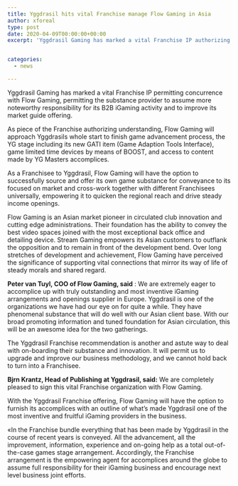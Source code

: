 ```yaml
---
title: Yggdrasil hits vital Franchise manage Flow Gaming in Asia
author: xforeal 
type: post
date: 2020-04-09T00:00:00+00:00
excerpt: 'Yggdrasil Gaming has marked a vital Franchise IP authorizing concurrence with Flow Gaming, permitting the substance provider to assume more prominent responsibility for its B2B iGaming activity and to improve its market guide offering '


categories:
  - news

---
```

Yggdrasil Gaming has marked a vital Franchise IP permitting concurrence with Flow Gaming, permitting the substance provider to assume more noteworthy responsibility for its B2B iGaming activity and to improve its market guide offering. 

As piece of the Franchise authorizing understanding, Flow Gaming will approach Yggdrasils whole start to finish game advancement process, the YG stage including its new GATI item (Game Adaption Tools Interface), game limited time devices by means of BOOST, and access to content made by YG Masters accomplices. 

As a Franchisee to Yggdrasil, Flow Gaming will have the option to successfully source and offer its own game substance for conveyance to its focused on market and cross-work together with different Franchisees universally, empowering it to quicken the regional reach and drive steady income openings. 

Flow Gaming is an Asian market pioneer in circulated club innovation and cutting edge administrations. Their foundation has the ability to convey the best video spaces joined with the most exceptional back office and detailing device. Stream Gaming empowers its Asian customers to outflank the opposition and to remain in front of the development bend. Over long stretches of development and achievement, Flow Gaming have perceived the significance of supporting vital connections that mirror its way of life of steady morals and shared regard. 

**Peter van Tuyl, COO of Flow Gaming, said** : We are extremely eager to accomplice up with truly outstanding and most inventive iGaming arrangements and openings supplier in Europe. Yggdrasil is one of the organizations we have had our eye on for quite a while. They have phenomenal substance that will do well with our Asian client base. With our broad promoting information and tuned foundation for Asian circulation, this will be an awesome idea for the two gatherings. 

The Yggdrasil Franchise recommendation is another and astute way to deal with on-boarding their substance and innovation. It will permit us to upgrade and improve our business methodology, and we cannot hold back to turn into a Franchisee. 

**Bjrn Krantz, Head of Publishing at Yggdrasil, said:** We are completely pleased to sign this vital Franchise organization with Flow Gaming. 

With the Yggdrasil Franchise offering, Flow Gaming will have the option to furnish its accomplices with an outline of what&#8217;s made Yggdrasil one of the most inventive and fruitful iGaming providers in the business. 

&#171;In the Franchise bundle everything that has been made by Yggdrasil in the course of recent years is conveyed. All the advancement, all the improvement, information, experience and on-going help as a total out-of-the-case games stage arrangement. Accordingly, the Franchise arrangement is the empowering agent for accomplices around the globe to assume full responsibility for their iGaming business and encourage next level business joint efforts.